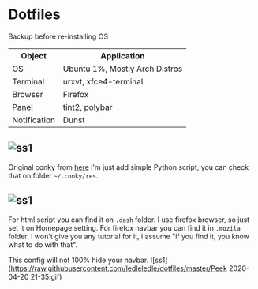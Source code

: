 # Dotfiles

Backup before re-installing OS
<table>
  <tr>
    <th>Object</th>
    <th>Application</th>
  </tr>
  <tr>
    <td>OS</td>
    <td>Ubuntu 1%, Mostly Arch Distros</td>
  </tr>
  <tr>
    <td>Terminal</td>
    <td>urxvt, xfce4-terminal</td>
  </tr>
  <tr>
    <td>Browser</td>
    <td>Firefox</td>
  </tr>
  <tr>
    <td>Panel</td>
    <td>tint2, polybar</td>
  </tr>
  <tr>
    <td>Notification</td>
    <td>Dunst</td>
  </tr>
</table>

![ss1](https://raw.githubusercontent.com/ledleledle/dotfiles/master/2020-03-30-185645_1366x768_scrot.png)
-

Original conky from <a href="https://github.com/addy-dclxvi/conky-theme-collections/tree/master/sidekick">here</a> i'm just add simple Python script, you can check that on folder <code>~/.conky/res</code>.

![ss1](https://raw.githubusercontent.com/ledleledle/dotfiles/master/ArchLabs_2020-04-18-22_1366x768.png)
-

For html script you can find it on <code>.dash</code> folder. I use firefox browser, so just set it on Homepage setting. For firefox navbar you can find it in <code>.mozila</code> folder. I won't give you any tutorial for it, i assume "if you find it, you know what to do with that".

This config will not 100% hide your navbar.
![ss1](https://raw.githubusercontent.com/ledleledle/dotfiles/master/Peek 2020-04-20 21-35.gif)
